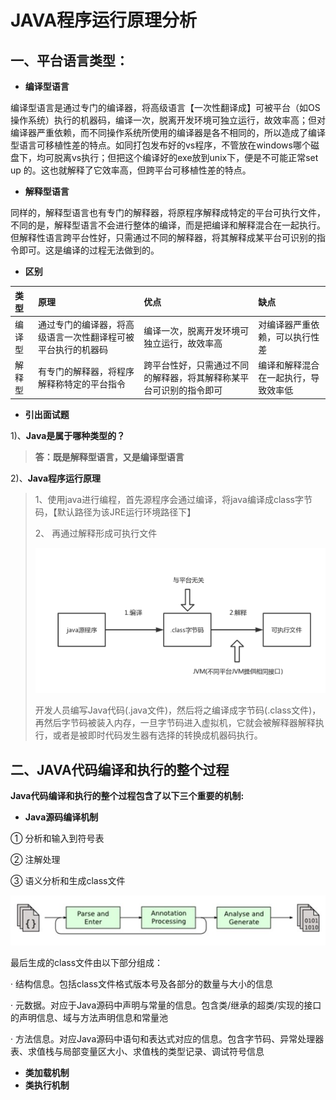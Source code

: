 # JAVA程序运行原理分析

## **一、平台语言类型：**

* **编译型语言**

编译型语言是通过专门的编译器，将高级语言【一次性翻译成】可被平台（如OS操作系统）执行的机器码，编译一次，脱离开发环境可独立运行，故效率高；但对编译器严重依赖，而不同操作系统所使用的编译器是各不相同的，所以造成了编译型语言可移植性差的特点。如同打包发布好的vs程序，不管放在windows哪个磁盘下，均可脱离vs执行；但把这个编译好的exe放到unix下，便是不可能正常set  up 的。这也就解释了它效率高，但跨平台可移植性差的特点。

* **解释型语言**

同样的，解释型语言也有专门的解释器，将原程序解释成特定的平台可执行文件，不同的是，解释型语言不会进行整体的编译，而是把编译和解释混合在一起执行。但解释性语言跨平台性好，只需通过不同的解释器，将其解释成某平台可识别的指令即可。这是编译的过程无法做到的。

* **区别**

| 类型 | 原理 | 优点 | 缺点 |
| :--- | :--- | :--- | :--- |
| 编译型 | 通过专门的编译器，将高级语言一次性翻译程可被平台执行的机器码 | 编译一次，脱离开发环境可独立运行，故效率高 | 对编译器严重依赖，可以执行性差 |
| 解释型 | 有专门的解释器，将程序解释称特定的平台指令 | 跨平台性好，只需通过不同的解释器，将其解释称某平台可识别的指令即可 | 编译和解释混合在一起执行，导致效率低 |

* **引出面试题**

1\)、**Java是属于哪种类型的？**

> **答：既是解释型语言，又是编译型语言**

2\)、**Java程序运行原理**

> 1、使用java进行编程，首先源程序会通过编译，将java编译成class字节码，【默认路径为该JRE运行环境路径下】
>
> 2、 再通过解释形成可执行文件
>
> ![](/assets/import.png)
>
> 开发人员编写Java代码\(.java文件\)，然后将之编译成字节码\(.class文件\)，再然后字节码被装入内存，一旦字节码进入虚拟机，它就会被解释器解释执行，或者是被即时代码发生器有选择的转换成机器码执行。

## 二、JAVA代码编译和执行的整个过程

**Java代码编译和执行的整个过程包含了以下三个重要的机制:**

* **Java源码编译机制**

①   分析和输入到符号表

②   注解处理

③   语义分析和生成class文件

![](/assets/import-01.png)



最后生成的class文件由以下部分组成：



·   结构信息。包括class文件格式版本号及各部分的数量与大小的信息



·   元数据。对应于Java源码中声明与常量的信息。包含类/继承的超类/实现的接口的声明信息、域与方法声明信息和常量池



·   方法信息。对应Java源码中语句和表达式对应的信息。包含字节码、异常处理器表、求值栈与局部变量区大小、求值栈的类型记录、调试符号信息



* **类加载机制**
* **类执行机制**



